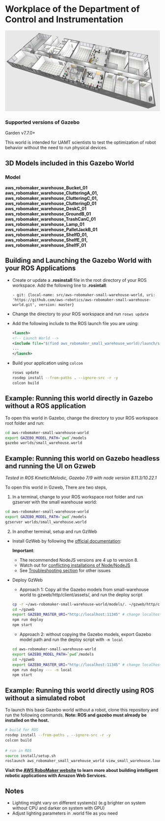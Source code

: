 # Workplace of the Department of Control and Instrumentation

![Gazebo01](docs/images/workplace_UAMT.png)

### Supported versions of Gazebo 
Garden v7.7.0+ 

This world is intended for UAMT scientists to test the optimization of robot behavior without the need to run physical devices.

## 3D Models included in this Gazebo World

### Model 

**aws_robomaker_warehouse_Bucket_01**    
**aws_robomaker_warehouse_ClutteringA_01, aws_robomaker_warehouse_ClutteringC_01, aws_robomaker_warehouse_ClutteringD_01**    
**aws_robomaker_warehouse_DeskC_01**    
**aws_robomaker_warehouse_GroundB_01**    
**aws_robomaker_warehouse_TrashCanC_01**   
**aws_robomaker_warehouse_Lamp_01**    
**aws_robomaker_warehouse_PalletJackB_01**    
**aws_robomaker_warehouse_ShelfD_01, aws_robomaker_warehouse_ShelfE_01, aws_robomaker_warehouse_ShelfF_01**    

## Building and Launching the Gazebo World with your ROS Applications

* Create or update a **.rosinstall** file in the root directory of your ROS workspace. Add the following line to **.rosintall**:
    ```
    - git: {local-name: src/aws-robomaker-small-warehouse-world, uri: 'https://github.com/aws-robotics/aws-robomaker-small-warehouse-world.git', version: master}
    ```
* Change the directory to your ROS workspace and run `rosws update`

* Add the following include to the ROS launch file you are using:
    ```xml
    <launch>
    <!-- Launch World -->
    <include file="$(find aws_robomaker_small_warehouse_world)/launch/small_warehouse.launch"/>
    ...
    </launch>
    ```

* Build your application using `colcon`
    ```bash
    rosws update
    rosdep install --from-paths . --ignore-src -r -y
    colcon build
    ```

## Example: Running this world directly in Gazebo without a ROS application

To open this world in Gazebo, change the directory to your ROS workspace root folder and run:

```bash
cd aws-robomaker-small-warehouse-world
export GAZEBO_MODEL_PATH=`pwd`/models
gazebo worlds/small_warehouse.world
```

## Example: Running this world on Gazebo headless and running the UI on Gzweb
*Tested in ROS Kinetic/Melodic, Gazebo 7/9 with node version 8.11.3/10.22.1*

To open this world in Gzweb, There are two steps,

1) In a terminal, change  to your ROS workspace root folder and run gzserver with the small warehouse world:

```bash
cd aws-robomaker-small-warehouse-world
export GAZEBO_MODEL_PATH=`pwd`/models
gzserver worlds/small_warehouse.world
```

2) In another terminal, setup and run GzWeb
- Install GzWeb by following the [official documentation](http://gazebosim.org/gzweb#install-collapse-1):

    **Important**:
  * The recommended NodeJS versions are 4 up to version 8.  
  * Watch out for [conflicting installations of Node/NodeJS](https://askubuntu.com/questions/695155/node-nodejs-have-different-version)
  * See [Troubleshooting section](http://gazebosim.org/gzweb#install-collapse-3) for other issues
  
- Deploy GzWeb
    - Approach 1: Copy all the Gazebo models from small-warehouse world to gzweb/http/client/assets/, and run the deploy script

    ```bash
    cp -r ~/aws-robomaker-small-warehouse-world/models/. ~/gzweb/http/client/assets
    cd ~/gzweb
    export GAZEBO_MASTER_URI="http://localhost:11345" # change localhost to IP address of the gzserver machine
    npm run deploy
    npm start
    ```

    - Approach 2: without copying the Gazebo models, export Gazebo model path and run the deploy script with `-m local`

    ```bash
    cd aws-robomaker-small-warehouse-world
    export GAZEBO_MODEL_PATH=`pwd`/models
    cd ~/gzweb
    export GAZEBO_MASTER_URI="http://localhost:11345" # change localhost to IP address of the gzserver machine
    npm run deploy --- -m local
    npm start
    ```

## Example: Running this world directly using ROS without a simulated robot

To launch this base Gazebo world without a robot, clone this repository and run the following commands. **Note: ROS and gazebo must already be installed on the host.** 

```bash
# build for ROS
rosdep install --from-paths . --ignore-src -r -y
colcon build

# run in ROS
source install/setup.sh
roslaunch aws_robomaker_small_warehouse_world view_small_warehouse.launch
```
**Visit the [AWS RoboMaker website](https://aws.amazon.com/robomaker/) to learn more about building intelligent robotic applications with Amazon Web Services.**

## Notes
- Lighting might vary on different system(s) (e.g brighter on system without CPU and darker on system with GPU)
- Adjust lighting parameters in .world file as you need
